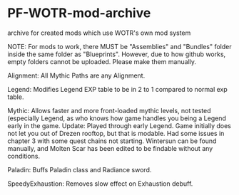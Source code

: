 # PF-WOTR-mod-archive
archive for created mods which use WOTR's own mod system

NOTE:
For mods to work, there MUST be "Assemblies" and "Bundles" folder inside the same folder as "Blueprints". However, due to how github works, empty folders cannot be uploaded. Please make them manually.

Alignment:
All Mythic Paths are any Alignment.

Legend:
Modifies Legend EXP table to be in 2 to 1 compared to normal exp table.

Mythic:
Allows faster and more front-loaded mythic levels, not tested (especially Legend, as who knows how game handles you being a Legend early in the game.
Update: Played through early Legend. Game initially does not let you out of Drezen rooftop, but that is modable. Had some issues in chapter 3 with some quest chains not starting. Wintersun can be found manually, and Molten Scar has been edited to be findable without any conditions.

Paladin:
Buffs Paladin class and Radiance sword.


SpeedyExhaustion:
Removes slow effect on Exhaustion debuff.
